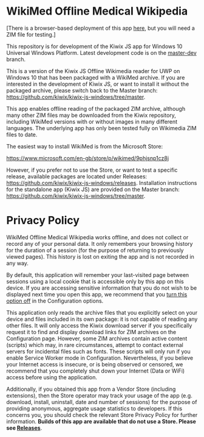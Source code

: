 # WikiMed Offline Medical Wikipedia

[There is a browser-based deployment of this app [here](https://kiwix.github.io/kiwix-js-windows/www/), 
but you will need a ZIM file for testing.]

This repository is for development of the Kiwix JS app for Windows 10 Universal Windows Platform.
Latest development code is on the [master-dev](https://github.com/kiwix/kiwix-js-windows/tree/master-dev/) branch.

This is a version of the Kiwix JS Offline Wikimedia reader for UWP on Windows 10 that has been packaged with
a WikiMed archive. If you are interested in the development of Kiwix JS, or want to install it without
the packaged archive, please switch back to the Master branch: https://github.com/kiwix/kiwix-js-windows/tree/master.

This app enables offline reading of the packaged ZIM archive, although many other ZIM files may be
downloaded from the Kiwix repository, including WikiMed versions with or without images
in many different languages. The underlying app has only been tested fully on Wikimedia ZIM files to date.

The easiest way to install WikiMed is from the Microsoft Store:

https://www.microsoft.com/en-gb/store/p/wikimed/9phjsnp1cz8j

However, if you prefer not to use the Store, or want to test a specific release, available packages are located under 
Releases: https://github.com/kiwix/kiwix-js-windows/releases. Installation instructions for the standalone app (Kiwix JS) 
are provided on the Master branch: https://github.com/kiwix/kiwix-js-windows/tree/master. 

# Privacy Policy

WikiMed Offline Medical Wikipedia works offline, and does not collect or record any of your personal data. It
only remembers your browsing history for the duration of a session (for the purpose of returning to previously
viewed pages). This history is lost on exiting the app and is not recorded in any way.                     

By default, this application will remember your last-visited page between sessions using a local cookie
that is accessible only by this app on this device. If you are accessing sensitive information that you do
not wish to be displayed next time you open this app, we recommend that you [turn this option off](file:///C:/Users/geoff/Source/Repos/kiwix-js-windows-wikimed/www/index.html#privacy) in the Configuration options.            

This application only reads the archive files that you explicitly select on your device and files included in
its own package: it is not capable of reading any other files. It will only access the Kiwix download server if
you specifically request it to find and display download links for ZIM archives on the Configuration page.
However, some ZIM archives contain active content (scripts) which may, in rare circumstances, attempt to
contact external servers for incidental files such as fonts. These scripts will only run if you enable Service
Worker mode in Configuration. Nevertheless, if you believe your Internet access is insecure, or is being
observed or censored, we recommend that you completely shut down your Internet (Data or WiFi) access before
using the application.                     

Additionally, if you obtained this app from a Vendor Store (including extensions), then the Store operator may
track your usage of the app (e.g. download, install, uninstall, date and number of sessions) for the purpose of
providing anonymous, aggregate usage statistics to developers. If this concerns you, you should check the
relevant Store Privacy Policy for further information. **Builds of this app are available that do not use a
Store. Please see [Releases](https://github.com/kiwix/kiwix-js-windows/releases)**. 
